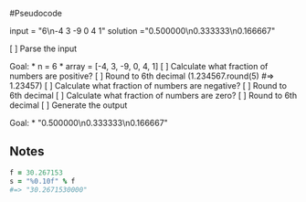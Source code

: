 #Pseudocode

input = "6\n-4 3 -9 0 4 1"
solution ="0.500000\n0.333333\n0.166667"


[ ] Parse the input

  Goal:
    * n = 6
    * array = [-4, 3, -9, 0, 4, 1]
[ ] Calculate what fraction of numbers are positive?
  [ ] Round to 6th decimal (1.234567.round(5)  #=> 1.23457)
[ ] Calculate what fraction of numbers are negative?
  [ ] Round to 6th decimal
[ ] Calculate what fraction of numbers are zero?
  [ ] Round to 6th decimal
[ ] Generate the output

  Goal:
    * "0.500000\n0.333333\n0.166667"


## Notes
```ruby
f = 30.267153
s = "%0.10f" % f
#=> "30.2671530000"
```